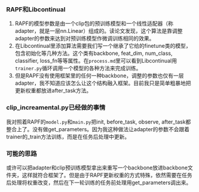 ### RAPF和Libcontinual

1. RAPF的模型参数是由一个clip包的预训练模型和一个线性适配器（称adapter，就是一层nn.Linear）组成的。读论文发现，这个算法是靠调整adapter的参数来达到对预训练模型作微调训练相同的效果。
2. 在Libcontinual里添加算法需要我们写一个继承了它给的finetune类的模型，包含初始化等几种方法。这个类有backbone, feat_dim, num_class, classifier, loss_fn等等属性。在`process.md`里可以看到Libcontinual用`trainer.py`循环调用一个模型的各种方法来完成训练。
3. 但是RAPF没有使用框架里的任何一种backbone，调整的参数也仅有一层adapter，我不知道应该怎么让这个结构融入框架。目前我只是简单粗暴地把更新权重都放进after_task方法。

### clip_increamental.py已经做的事情

我对照着RAPF的`model.py`和`main.py`把init, before_task, observe, after_task都整合上了。没有做get_parameters。因为我这种做法让adapter的参数不会跟着trainer的_train方法训练，而是在任务后处理中更新。

### 可能的思路

或许可以把adapter和clip预训练模型拿出来重写一个backbone放进backbone文件夹，这样就符合框架了。但是由于RAPF更新权重的方式特殊，依然需要在任务后处理将权重改变，然后在下一轮训练的任务前处理用get_parameters调出来。